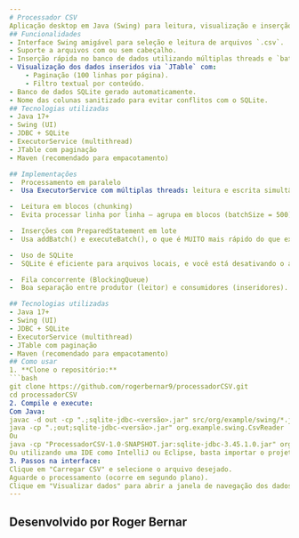 ```yaml
---
# Processador CSV
Aplicação desktop em Java (Swing) para leitura, visualização e inserção de arquivos CSV em um banco de dados SQLite com suporte a carregamento assíncrono, multithread e paginação.
## Funcionalidades
- Interface Swing amigável para seleção e leitura de arquivos `.csv`.
- Suporte a arquivos com ou sem cabeçalho.
- Inserção rápida no banco de dados utilizando múltiplas threads e `batch insert`.
- Visualização dos dados inseridos via `JTable` com:
    - Paginação (100 linhas por página).
    - Filtro textual por conteúdo.
- Banco de dados SQLite gerado automaticamente.
- Nome das colunas sanitizado para evitar conflitos com o SQLite.
## Tecnologias utilizadas
- Java 17+
- Swing (UI)
- JDBC + SQLite
- ExecutorService (multithread)
- JTable com paginação
- Maven (recomendado para empacotamento)

## Implementações
-  Processamento em paralelo
-  Usa ExecutorService com múltiplas threads: leitura e escrita simultânea.

-  Leitura em blocos (chunking)
-  Evita processar linha por linha — agrupa em blocos (batchSize = 500), o que reduz overhead de I/O e melhora performance de banco.

-  Inserções com PreparedStatement em lote
-  Usa addBatch() e executeBatch(), o que é MUITO mais rápido do que executar linha por linha.

-  Uso de SQLite
-  SQLite é eficiente para arquivos locais, e você está desativando o autocommit (conn.setAutoCommit(false)), o que é essencial para performance.

-  Fila concorrente (BlockingQueue)
-  Boa separação entre produtor (leitor) e consumidores (inseridores). Evita gargalos.

## Tecnologias utilizadas
- Java 17+
- Swing (UI)
- JDBC + SQLite
- ExecutorService (multithread)
- JTable com paginação
- Maven (recomendado para empacotamento)
## Como usar
1. **Clone o repositório:**
```bash
git clone https://github.com/rogerbernar9/processadorCSV.git
cd processadorCSV
2. Compile e execute:
Com Java:
javac -d out -cp ".;sqlite-jdbc-<versão>.jar" src/org/example/swing/*.java
java -cp ".;out;sqlite-jdbc-<versão>.jar" org.example.swing.CsvReader
Ou
java -cp "ProcessadorCSV-1.0-SNAPSHOT.jar:sqlite-jdbc-3.45.1.0.jar" org.processadorcsv.Main
Ou utilizando uma IDE como IntelliJ ou Eclipse, basta importar o projeto e executar a classe CsvReader.
3. Passos na interface:
Clique em "Carregar CSV" e selecione o arquivo desejado.
Aguarde o processamento (ocorre em segundo plano).
Clique em "Visualizar dados" para abrir a janela de navegação dos dados.
---
```

Desenvolvido por Roger Bernar
---









